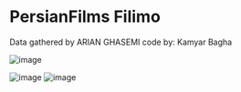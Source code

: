 # PersianFilms Filimo
Data gathered by ARIAN GHASEMI
code by: Kamyar Bagha


![image](https://user-images.githubusercontent.com/100142624/181587703-5385eeb0-ff0e-4115-a891-ff6509193e15.png)


![image](https://user-images.githubusercontent.com/100142624/181587511-06cb185e-34f4-407f-96b1-4ccb8652f022.png)
![image](https://user-images.githubusercontent.com/100142624/181587584-6a685343-01d7-4b9b-9e02-8e1b9072ef17.png)
